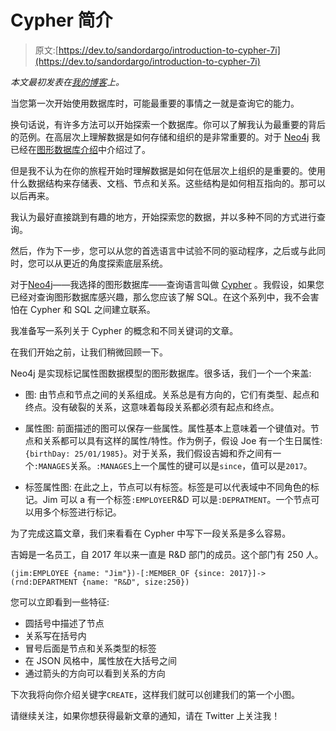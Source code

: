 # Cypher 简介

> 原文:[https://dev.to/sandordargo/introduction-to-cypher-7i](https://dev.to/sandordargo/introduction-to-cypher-7i)

*本文最初发表在[我的博客](http://sandordargo.com/blog/2017/10/04/cypher-introduction)上。*

当您第一次开始使用数据库时，可能最重要的事情之一就是查询它的能力。

换句话说，有许多方法可以开始探索一个数据库。你可以了解我认为最重要的背后的范例。在高层次上理解数据是如何存储和组织的是非常重要的。对于 [Neo4j](https://neo4j.com/) 我已经在[图形数据库介绍](http://sandordargo.com/blog/2017/09/06/intro-to-graph-databases)中介绍过了。

但是我不认为在你的旅程开始时理解数据是如何在低层次上组织的是重要的。使用什么数据结构来存储表、文档、节点和关系。这些结构是如何相互指向的。那可以以后再来。

我认为最好直接跳到有趣的地方，开始探索您的数据，并以多种不同的方式进行查询。

然后，作为下一步，您可以从您的首选语言中试验不同的驱动程序，之后或与此同时，您可以从更近的角度探索底层系统。

对于[Neo4j](https://neo4j.com/)——我选择的图形数据库——查询语言叫做 [Cypher](https://neo4j.com/developer/cypher-query-language/) 。我假设，如果您已经对查询图形数据库感兴趣，那么您应该了解 SQL。在这个系列中，我不会害怕在 Cypher 和 SQL 之间建立联系。

我准备写一系列关于 Cypher 的概念和不同关键词的文章。

在我们开始之前，让我们稍微回顾一下。

Neo4j 是实现标记属性图数据模型的图形数据库。很多话，我们一个一个来盖:

*   图:
    由节点和节点之间的关系组成。关系总是有方向的，它们有类型、起点和终点。没有破裂的关系，这意味着每段关系都必须有起点和终点。

*   属性图:
    前面描述的图可以保存一些属性。属性基本上意味着一个键值对。节点和关系都可以具有这样的属性/特性。作为例子，假设 Joe 有一个生日属性:`{birthDay: 25/01/1985}`。对于关系，我们假设吉姆和乔之间有一个`:MANAGES`关系。`:MANAGES`上一个属性的键可以是`since`，值可以是`2017`。

*   标签属性图:
    在此之上，节点可以有标签。标签是可以代表域中不同角色的标记。Jim 可以 a 有一个标签`:EMPLOYEE`R&D 可以是`:DEPRATMENT`。一个节点可以用多个标签进行标记。

为了完成这篇文章，我们来看看在 Cypher 中写下一段关系是多么容易。

吉姆是一名员工，自 2017 年以来一直是 R&D 部门的成员。这个部门有 250 人。

`(jim:EMPLOYEE {name: "Jim"})-[:MEMBER_OF {since: 2017}]->(rnd:DEPARTMENT {name: "R&D", size:250})`

您可以立即看到一些特征:

*   圆括号中描述了节点
*   关系写在括号内
*   冒号后面是节点和关系类型的标签
*   在 JSON 风格中，属性放在大括号之间
*   通过箭头的方向可以看到关系的方向

下次我将向你介绍关键字`CREATE`，这样我们就可以创建我们的第一个小图。

请继续关注，如果你想获得最新文章的通知，请在 Twitter 上关注我！